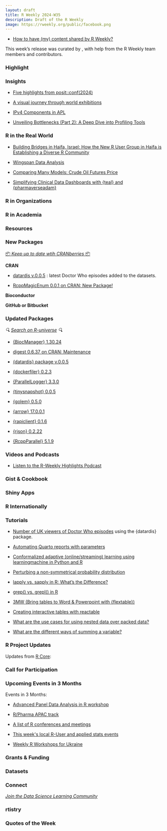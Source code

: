 ```yaml
---
layout: draft
title: R Weekly 2024-W35
description: Draft of the R Weekly
image: https://rweekly.org/public/facebook.png
---
```



+ [How to have (my) content shared by R Weekly?](https://github.com/rweekly/rweekly.org#how-to-have-my-content-shared-by-r-weekly)

This week’s release was curated by [](), with help from the R Weekly team members and contributors.



### Highlight



### Insights

+ [Five highlights from posit::conf(2024)](https://posit.co/blog/five-highlights-from-posit-conf-2024/)

+ [A visual journey through world exhibitions](https://georgios.quarto.pub/a-visual-journey-through-world-exhibitions/)

+ [IPv4 Components in APL](https://jcarroll.com.au/2024/08/22/ipv4-components-in-apl/)

+ [Unveiling Bottlenecks (Part 2): A Deep Dive into Profiling Tools](https://www.appsilon.com/post/a-deep-dive-into-profiling-tools)



### R in the Real World

+ [Building Bridges in Haifa, Israel: How the New R User Group in Haifa is Establishing a Diverse R Community](https://www.r-consortium.org/blog/2024/08/20/building-bridges-in-haifa-israel-how-the-new-r-user-group-in-haifa-is-establishing-a-diverse-r-community)

+ [Wingspan Data Analysis](http://gradientdescending.com/wingspan-data-analysis/)

+ [Comparing Many Models: Crude Oil Futures Price](https://datageeek.com/2024/08/22/comparing-many-models-crude-oil-futures-price/)

+ [Simplifying Clinical Data Dashboards with {teal} and {pharmaverseadam}](https://www.appsilon.com/post/simplifying-clinical-data-dashboards-with-teal-and-pharmaverseadam)


### R in Organizations



### R in Academia



### Resources



### New Packages

<!-- <p class="added-hostname"><a href="https://rweekly.org/live" target="_blank" class="externalLink">📦 <i>Go Live for More New Pkgs</i> 📦</a></p> -->
<p class="added-hostname"><a href="https://dirk.eddelbuettel.com/cranberries/cran/new/" target="_blank" class="externalLink">📦 <i>Keep up to date wtih CRANberries</i> 📦</a></p>


**CRAN**

+ [datardis v.0.0.5](https://cran.r-project.org/web/packages/datardis/index.html) : latest Doctor Who episodes added to the datasets.

+ [RcppMagicEnum 0.0.1 on CRAN: New Package!](http://dirk.eddelbuettel.com/blog/2024/08/20#rcppmagicenum_0.0.1)


**Bioconductor**



**GitHub or Bitbucket**



### Updated Packages

<i>🔍 [Search on R-universe](https://r-universe.dev/search/) 🔍</i>

+ [{BiocManager} 1.30.24](https://cran.r-project.org/package=BiocManager)

+ [digest 0.6.37 on CRAN: Maintenance](http://dirk.eddelbuettel.com/blog/2024/08/19#digest_0.6.37)

+ [{datardis} package v.0.0.5](https://jonathankitt.netlify.app/posts/2024-08-22-datardis-0-0-5/)

+ [{dockerfiler} 0.2.3](https://cran.r-project.org/package=dockerfiler)

+ [{ParallelLogger} 3.3.0](https://cran.r-project.org/package=ParallelLogger)

+ [{tinysnapshot} 0.0.5](https://cran.r-project.org/package=tinysnapshot)

+ [{golem} 	0.5.0](https://cran.r-project.org/web/packages/golem/index.html)

+ [{arrow} 17.0.0.1](https://cran.r-project.org/package=arrow)

+ [{rapiclient} 0.1.6](https://cran.r-project.org/package=rapiclient)

+ [{rjson} 0.2.22](https://cran.r-project.org/package=rjson)

+ [{RcppParallel} 5.1.9](https://cran.r-project.org/package=RcppParallel)


### Videos and Podcasts

+ [Listen to the R-Weekly Highlights Podcast](https://serve.podhome.fm/r-weekly-highlights)


### Gist & Cookbook



### Shiny Apps



### R Internationally



### Tutorials

+ [Number of UK viewers of Doctor Who episodes](https://jonathankitt.netlify.app/posts/2024-08-22-datardis-0-0-5/) using the {datardis} package.


+ [Automating Quarto reports with parameters](https://posit.co/blog/parameterized-quarto/)

+ [Conformalized adaptive (online/streaming) learning using learningmachine in Python and R](https://thierrymoudiki.github.io/blog/2024/08/19/r/python/code-conformal-adaptive-RVFL)


+ [Perturbing a non-symmetrical probability distribution](https://freerangestats.info/blog/2024/08/20/symmetry)

+ [lapply vs. sapply in R: What’s the Difference?](https://www.spsanderson.com/steveondata/posts/2024-08-21/)

+ [grep() vs. grepl() in R](https://www.spsanderson.com/steveondata/posts/2024-08-20/)

+ [3MW (Bring tables to Word & Powerpoint with {flextable})](https://3mw.albert-rapp.de/p/flextable-intro)

+ [Creating interactive tables with reactable](https://albert-rapp.de/posts/28_reactable_intro/28_reactable_intro.html)



+ [What are the use cases for using nested data over packed data?](https://rdiscovery.netlify.app/posts/2024-06-03_use-case-pack-nest/)

+ [What are the different ways of summing a variable?](https://rdiscovery.netlify.app/posts/2024-08-23_sums/)

<!--<div class="post-more-begin></div><div class="post-more-end"></div>-->

### R Project Updates

Updates from [R Core](http://developer.r-project.org/blosxom.cgi/R-devel/NEWS):

### Call for Participation

### Upcoming Events in 3 Months

Events in 3 Months:

+ [Advanced Panel Data Analysis in R workshop](https://r-posts.com/advanced-panel-data-analysis-in-r-workshop/)


+ [R/Pharma APAC track](https://rinpharma.com/post/2024-07-17-apac-track/)

+ [A list of R conferences and meetings](https://jumpingrivers.github.io/meetingsR/events.html)

+ [This week's local R-User and applied stats events](https://community.rstudio.com/c/irl)

+ [Weekly R Workshops for Ukraine](https://sites.google.com/view/dariia-mykhailyshyna/main/r-workshops-for-ukraine)

### Grants & Funding


### Datasets


### Connect

<i>[Join the Data Science Learning Community](https://DSLC.io/)</i>

### rtistry


### Quotes of the Week
